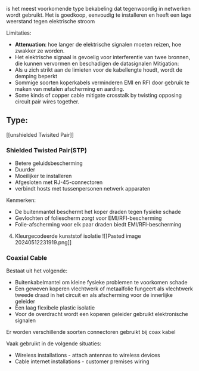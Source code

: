 is het meest voorkomende type bekabeling dat tegenwoordig in netwerken wordt gebruikt. Het is goedkoop, eenvoudig te installeren en heeft een lage weerstand tegen elektrische stroom

Limitaties: 
- **Attenuation**: hoe langer de elektrische signalen moeten reizen, hoe zwakker ze worden.
- Het elektrische signaal is gevoelig voor interferentie van twee bronnen, die kunnen vervormen en beschadigen de datasignalen
Mitigation:
- Als u zich strikt aan de limieten voor de kabellengte houdt, wordt de demping beperkt
- Sommige soorten koperkabels verminderen EMI en RFI door gebruik te maken van metalen afscherming en aarding.
- Some kinds of copper cable mitigate crosstalk by twisting opposing circuit pair wires together.

## Type:
[[unshielded Twisited Pair]] 


### Shielded Twisted Pair(STP)
- Betere geluidsbescherming
- Duurder
- Moeilijker te installeren
- Afgesloten met RJ-45-connectoren
- verbindt hosts met tussenpersonen netwerk apparaten

Kenmerken:
- De buitenmantel beschermt het koper draden tegen fysieke schade
- Gevlochten of foliescherm zorgt voor EMI/RFI-bescherming
- Folie-afscherming voor elk paar draden biedt EMI/RFI-bescherming
4. Kleurgecodeerde kunststof isolatie
![[Pasted image 20240512231919.png]]


### Coaxial Cable 
Bestaat uit het volgende: 
 - Buitenkabelmantel om kleine fysieke problemen te voorkomen schade
 - Een geweven koperen vlechtwerk of metaalfolie fungeert als vlechtwerk tweede draad in het circuit en als afscherming voor de innerlijke geleider
 - Een laag flexibele plastic isolatie
 - Voor de overdracht wordt een koperen geleider gebruikt elektronische signalen

Er worden verschillende soorten connectoren gebruikt bij coax kabel

Vaak gebruikt in de volgende situaties:
- Wireless installations - attach antennas to wireless devices
- Cable internet installations - customer premises wiring